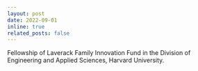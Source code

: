 ```yaml
---
layout: post
date: 2022-09-01
inline: true
related_posts: false
---
```


Fellowship of Laverack Family Innovation Fund in the Division of Engineering and Applied Sciences, Harvard University.
